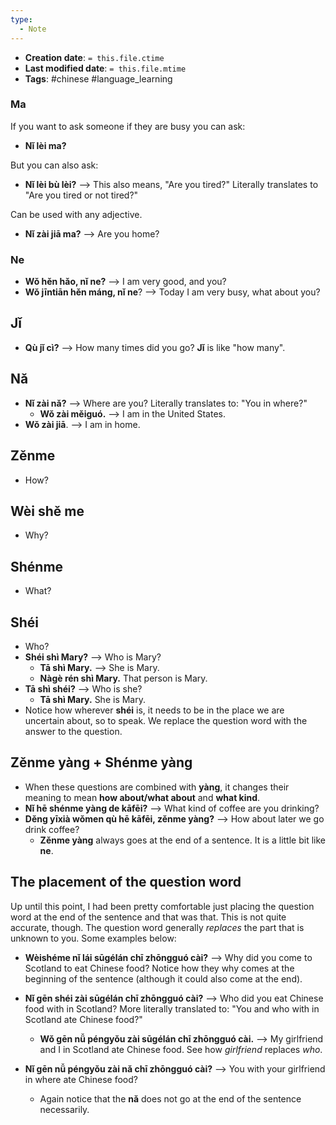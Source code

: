```yaml
---
type:
  - Note
---
```


* **Creation date**: `= this.file.ctime`
* **Last modified date**: `= this.file.mtime`
* **Tags**: #chinese #language_learning 

### Ma

If you want to ask someone if they are busy you can ask:
* **Nǐ lèi ma?** 

But you can also ask:
* **Nǐ lèi bù lèi?** --> This also means, "Are you tired?" Literally translates to "Are you tired or not tired?"

Can be used with any adjective.

* **Nǐ zài jiā ma?** --> Are you home?
### Ne

* **Wǒ hěn hǎo, nǐ ne?** --> I am very good, and you?
* **Wǒ jīntiān hěn máng, nǐ ne**? --> Today I am very busy, what about you?

## Jǐ

* **Qù jǐ cì?** --> How many times did you go? **Jǐ** is like "how many".

## Nǎ

* **Nǐ zài nǎ?** --> Where are you? Literally translates to: "You in where?"
	* **Wǒ zài měiguó.** --> I am in the United States.
* **Wǒ zài jiā**. --> I am in home.

## Zěnme

* How?

## Wèi shě me

* Why?

## Shénme

* What?

## Shéi

* Who?
* **Shéi shì Mary?** --> Who is Mary?
	* **Tā shì Mary.** --> She is Mary.
	* **Nàgè rén shì Mary.** That person is Mary.
* **Tā shì shéi?** --> Who is she?
	* **Tā shì Mary.** She is Mary.
* Notice how wherever **shéi** is, it needs to be in the place we are uncertain about, so to speak. We replace the question word with the answer to the question.

## Zěnme yàng + Shénme yàng

* When these questions are combined with **yàng**, it changes their meaning to mean **how about/what about** and **what kind**.
* **Nǐ hē shénme yàng de kāfēi?** --> What kind of coffee are you drinking?
* **Děng yīxià wǒmen qù hē kāfēi, zěnme yàng?** --> How about later we go drink coffee?
	* **Zěnme yàng** always goes at the end of a sentence. It is a little bit like **ne**.
## The placement of the question word

Up until this point, I had been pretty comfortable just placing the question word at the end of the sentence and that was that. This is not quite accurate, though. The question word generally *replaces* the part that is unknown to you. Some examples below:

* **Wèishéme nǐ lái sūgélán chī zhōngguó cài?** --> Why did you come to Scotland to eat Chinese food? Notice how they why comes at the beginning of the sentence (although it could also come at the end).
  
* **Nǐ gēn shéi zài sūgélán chī zhōngguó cài?** --> Who did you eat Chinese food with in Scotland? More literally translated to: "You and who with in Scotland ate Chinese food?"
	* **Wǒ gēn nǚ péngyǒu zài sūgélán chī zhōngguó cài.** --> My girlfriend and I in Scotland ate Chinese food. See how *girlfriend* replaces *who*.
	  
* **Nǐ gēn nǚ péngyǒu zài nǎ chī zhōngguó cài?** --> You with your girlfriend in where ate Chinese food?
	* Again notice that the **nǎ** does not go at the end of the sentence necessarily.